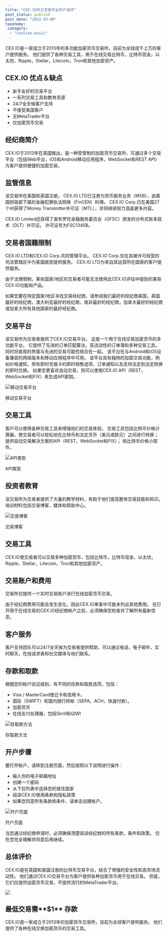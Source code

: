 ```yaml
---
title: "CEX.IO外汇交易平台开户测评"
post_status: publish
post_date: "2022-03-08"
taxonomy:
 category: 
  - "toutiao-basic"
---
```


CEX.IO是一家成立于2013年的多功能加密货币交易所，目前为全球成千上万的客户提供服务。 他们提供了各种交易工具，用于在线交易比特币，比特币现金，以太坊，Ripple，Stellar，Litecoin，Tron和其他加密资产。

## CEX.IO 优点＆缺点
- 新手友好的交易平台
- 一系列交易工具和教育资源
- 24/7全天候客户支持
- 不接受美国客户
- 无MetaTrader平台
- 仅加密货币交易


## 经纪商简介

CEX.IO于2013年在英国推出，是一种受管制的加密货币交易所，可通过多个交易平台（包括Web平台，iOS和Android移动应用程序，WebSocket和REST API）为客户提供便捷的加密交易。

## 监管信息

该交易所在美国和英国注册。 CEX.IO LTD已注册为货币服务业务（MSB），由美国财政部下属的金融犯罪执法网络（FinCEN）料理。 CEX.IO Corp.已在美国27个州获得了Money Transmitter许可证（MTL），并将继续努力涵盖更多内容。

CEX.IO Limited还获得了直布罗陀金融服务委员会（GFSC）颁发的分布式账本技术（DLT）许可证。 许可证号为FSC1345B。

## 交易者国籍限制

CEX.IO LTD和CEX.IO Corp.共同管理平台。 CEX.IO Corp.仅在其被许可经营的司法管辖区中为美国居民提供服务。 CEX.IO LTD为来自其运营所在国家的客户提供服务。

由于法律限制，某些国家/地区的交易者可能无法使用此CEX.IO评估中提到的某些CEX.IO功能和产品。

如果您要在特定国家/地区寻找交易经纪商，请参阅我们最好的经纪商美国，英国最好的经纪商，澳大利亚最好的经纪商，南非最好的经纪商，加拿大最好的经纪商或加拿大所有其他国家的最好经纪商。

## 交易平台

该交易所为交易者提供了CEX.IO交易平台。 这是一个用于在线交易加密货币的多功能平台。 它提供了先进的订单匹配算法，高流动性的订单簿和多种交易工具，同时将直观的界面与先进的交易可能性结合在一起。 该平台在与Android和iOS设备兼容的网络版本和移动应用程序中可用。 该平台具有独特的加密交易功能，例如价格通知，带有即时充值卡的即时销售选项，订单通知以及支持法定到法定转换的即时交换。 如果您更喜欢自动交易，则可以使用CEX.IO API（REST，WebSocket和FIX）来生成API密钥。

![移动交易平台](https://cdn.fendou.la/funstoutiao/2020/11/CEX.IO-Review-Mobile-Platform-.jpg "移动交易平台")

移动交易平台

## 交易工具

客户可以使用各种交易工具来增强他们的交易体验。 交易工具包括比特币价格计算器，使交易者可以轻松地在比特币和法定货币（美元或欧元）之间进行转换； 提供自动交易解决方案的API（REST，WebSocket和FIX）； 和比特币价格小部件。

![API类型](https://cdn.fendou.la/funstoutiao/2020/11/CEX.IO-Review-API-Types.jpg "API类型")

API类型

## 投资者教育

该交易所为交易者提供了大量的教学材料，有助于他们提高整体交易技能和知识。 培训材料包括交易博客，媒体和帮助中心。

![交易博客](https://cdn.fendou.la/funstoutiao/2020/11/CEX.IO-Review-Trading-Blog.jpg "交易博客")

交易博客

## 交易工具

CEX.IO使交易者可以交易多种加密货币，包括比特币，比特币现金，以太坊，Ripple，Stellar，Litecoin，Tron和其他加密资产。

## 交易账户和费用

交易所仅提供一个实时交易账户进行在线加密货币交易。

由于经纪商费用可能会发生变化，因此CEX.IO审查中可能未列出其他费用。 在打开用于在线交易的CEX.IO经纪商帐户之前，必须确保您检查并了解所有最新信息。

## 客户服务

客户支持团队可以24/7全天候为交易者提供帮助，可以通过电话，电子邮件，实时聊天，在线请求表和社交媒体与他们联系。

## 存款和取款

根据您的帐户验证级别，有不同的存款和取款选项，包括：
- Visa / MasterCard借记卡和信用卡。
- 国际（SWIFT）和国内银行转帐（SEPA，ACH，快速付款）。
- 加密货币
- 在线支付处理器，包括Skrill和QIWI

![存取款方法](https://cdn.fendou.la/funstoutiao/2020/11/CEX.IO-Review-Deposit-And-Withdrawal-Methods.jpg "存取款方法")

存取款方法

## 开户步骤

要打开帐户，请转到注册页面，然后按照以下说明进行操作：
- 输入你的电子邮箱地址
- 创建一个密码
- 从下拉列表中选择您的居住国家
- 阅读CEX.IO使用条款和隐私政策
- 如果您同意所有条款和条件，请单击创建帐户。

![开户页面](https://cdn.fendou.la/funstoutiao/2020/11/CEX.IO-Review-Account-Opening-Page.jpg "开户页面")

开户页面

当您通过经纪商申请时，必须确保清楚阅读经纪商的所有条款，条件和政策。 仅在您完全理解并同意后再继续。

## 总体评价

CEX.IO是在英国和美国注册的比特币交易平台，结合了增强的安全性和高市场流动性。 他们通过CEX.IO交易平台为客户提供各种加密货币用于在线交易。 但是，它们仅提供加密货币交易，不提供流行的MetaTrader平台。

![](https://cdn.fendou.la/funstoutiao/2020/11/CEX.png)

## 最低交易需**$1** 存款

CEX.IO是一家成立于2013年的加密货币交易所，目前为全球客户提供服务。 他们提供了各种在线交换加密货币的交易工具。
